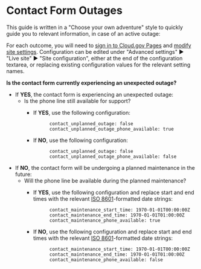 # Contact Form Outages

This guide is written in a "Choose your own adventure" style to quickly guide you to relevant information, in case of an active outage:

For each outcome, you will need to [sign in to Cloud.gov Pages](https://pages.cloud.gov/) and [modify site settings](https://pages.cloud.gov/sites/85/settings). Configuration can be edited under "Advanced settings" ► "Live site" ► "Site configuration", either at the end of the configuration textarea, or replacing existing configuration values for the relevant setting names.

**Is the contact form currently experiencing an unexpected outage?**

- If **YES**, the contact form is experiencing an unexpected outage:
  - Is the phone line still available for support?
    - If **YES**, use the following configuration:

                contact_unplanned_outage: false
                contact_unplanned_outage_phone_available: true
    - If **NO**, use the following configuration:

                contact_unplanned_outage: false
                contact_unplanned_outage_phone_available: false
- If **NO**, the contact form will be undergoing a planned maintenance in the future:
  - Will the phone line be available during the planned maintenance?
    - If **YES**, use the following configuration and replace start and end times with the relevant [ISO 8601](https://en.wikipedia.org/wiki/ISO_8601)-formatted date strings:

                contact_maintenance_start_time: 1970-01-01T00:00:00Z
                contact_maintenance_end_time: 1970-01-01T01:00:00Z
                contact_maintenance_phone_available: true
    - If **NO**, use the following configuration and replace start and end times with the relevant [ISO 8601](https://en.wikipedia.org/wiki/ISO_8601)-formatted date strings:

                contact_maintenance_start_time: 1970-01-01T00:00:00Z
                contact_maintenance_end_time: 1970-01-01T01:00:00Z
                contact_maintenance_phone_available: false
